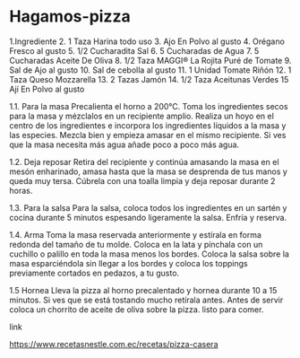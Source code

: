 # Hagamos-pizza
1.Ingrediente
2. 1 Taza Harina todo uso
3. Ajo En Polvo al gusto
4. Orégano Fresco al gusto
5. 1/2 Cucharadita Sal
6. 5 Cucharadas de Agua
7. 5 Cucharadas Aceite De Oliva
8. 1/2 Taza MAGGI® La Rojita Puré de Tomate
9. Sal de Ajo al gusto
10. Sal de cebolla al gusto
11. 1 Unidad Tomate Riñón
12. 1 Taza Queso Mozzarella
13. 2 Tazas Jamón
14. 1/2 Taza Aceitunas Verdes
15 Ají En Polvo al gusto

1.1. Para la masa
  Precalienta el horno a 200°C. Toma los ingredientes secos para la masa y mézclalos en un recipiente amplio. Realiza un hoyo en el centro de los ingredientes e incorpora los ingredientes líquidos a la masa y las especies. Mezcla bien y empieza amasar en el mismo recipiente. Si ves que la masa necesita más agua añade poco a poco más agua.
  
  
  1.2. Deja reposar
  Retira del recipiente y continúa amasando la masa en el mesón enharinado, amasa hasta que la masa se desprenda de tus manos y queda muy tersa. Cúbrela con una toalla limpia y deja reposar durante 2 horas.
  
  
 1.3. Para la salsa
  Para la salsa, coloca todos los ingredientes en un sartén y cocina durante 5 minutos espesando ligeramente la salsa. Enfría y reserva.
  
  
1.4.  Arma
Toma la masa reservada anteriormente y estírala en forma redonda del tamaño de tu molde. Coloca en la lata y pínchala con un cuchillo o palillo en toda la masa menos los bordes. Coloca la salsa sobre la masa esparciéndola sin llegar a los bordes y coloca los toppings previamente cortados en pedazos, a tu gusto.


1.5 Hornea
 Lleva la pizza al horno precalentado y hornea durante 10 a 15 minutos. Si ves que se está tostando mucho retírala antes. Antes de servir coloca un chorrito de aceite de oliva sobre la pizza.
 listo para comer. 
 
 link
 
 https://www.recetasnestle.com.ec/recetas/pizza-casera
